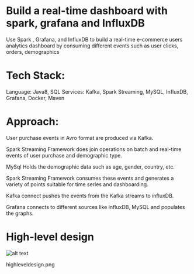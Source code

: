 # Build a real-time dashboard with spark, grafana and InfluxDB

Use Spark , Grafana, and InfluxDB to build a real-time e-commerce users analytics dashboard by consuming different events such as user clicks, orders, demographics

# Tech Stack:
Language: Java8, SQL
Services: Kafka, Spark Streaming, MySQL, InfluxDB, Grafana, Docker, Maven

# Approach:
User purchase events in Avro format are produced via Kafka.

Spark Streaming Framework does join operations on batch and real-time events of user purchase and demographic type.

MySql Holds the demographic data such as age, gender, country, etc.

Spark Streaming Framework consumes these events and generates a variety of points suitable for time series and dashboarding.

Kafka connect pushes the events from the Kafka streams to influxDB.

Grafana connects to different sources like influxDB, MySQL and populates the graphs.

# High-level design

![alt text](https://github.com/sawibrah/ProjectPro/GrafanaInfluxDBSparkRealTimeDashbord/blob/master/highleveldesign.png.jpg?raw=true)

highleveldesign.png